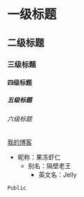 # 一级标题  
## 二级标题  
### 三级标题  
#### 四级标题  
##### 五级标题  
###### 六级标题 

[我的博客](http://blog.csdn.net/guodongxiaren "悬停显示")

* 昵称：果冻虾仁  
  * 别名：隔壁老王  
    * 英文名：Jelly

```Java
Public 
```
